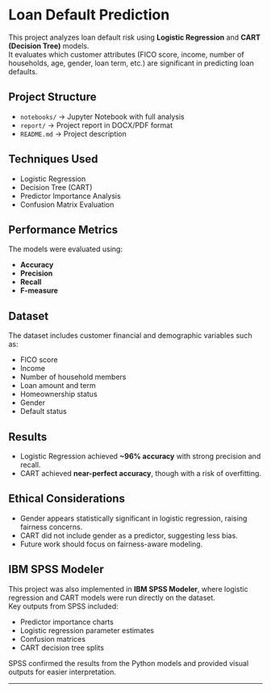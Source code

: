 # Loan Default Prediction

This project analyzes loan default risk using **Logistic Regression** and **CART (Decision Tree)** models.  
It evaluates which customer attributes (FICO score, income, number of households, age, gender, loan term, etc.) are significant in predicting loan defaults.

## Project Structure
- `notebooks/` → Jupyter Notebook with full analysis  
- `report/` → Project report in DOCX/PDF format  
- `README.md` → Project description

## Techniques Used
- Logistic Regression  
- Decision Tree (CART)  
- Predictor Importance Analysis  
- Confusion Matrix Evaluation  

## Performance Metrics
The models were evaluated using:
- **Accuracy**
- **Precision**
- **Recall**
- **F-measure**

## Dataset
The dataset includes customer financial and demographic variables such as:
- FICO score  
- Income  
- Number of household members  
- Loan amount and term  
- Homeownership status  
- Gender  
- Default status  

## Results
- Logistic Regression achieved **~96% accuracy** with strong precision and recall.  
- CART achieved **near-perfect accuracy**, though with a risk of overfitting.  

## Ethical Considerations
- Gender appears statistically significant in logistic regression, raising fairness concerns.  
- CART did not include gender as a predictor, suggesting less bias.  
- Future work should focus on fairness-aware modeling.  

## IBM SPSS Modeler

This project was also implemented in **IBM SPSS Modeler**, where logistic regression and CART models were run directly on the dataset.  
Key outputs from SPSS included:
- Predictor importance charts
- Logistic regression parameter estimates
- Confusion matrices
- CART decision tree splits

SPSS confirmed the results from the Python models and provided visual outputs for easier interpretation.  

---
